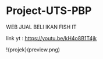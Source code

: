 # Project-UTS-PBP
WEB JUAL BELI IKAN FISH IT

link yt : https://youtu.be/kH4o8B1T4jk

!{projek}(preview.png)
